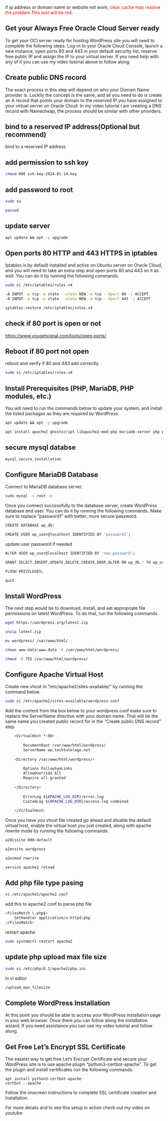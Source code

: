 if ip address or domain name  or website not work, <span style="color:red;">clear cache may resolve the problem</span>
<span style="color:red;">This text will be red.</span>


Get your Always Free Oracle Cloud Server ready
----------------------------------------------

To get your OCI server ready for hosting WordPress site you will need to complete the following steps. Log-in to your Oracle Cloud Console, launch a new instance, open ports 80 and 443 in your default security list, reserve free public IP and assign the IP to your virtual server. If you need help with any of it you can use my video tutorial above to follow along.

Create public DNS record
------------------------

The exact process in this step will depend on who your Domain Name provider is. Luckily the concept is the same, and all you need to do is create an A record that points your domain to the reserved IP you have assigned to your virtual server on Oracle Cloud. In my video tutorial I am creating a DNS record with Namecheap, the process should be similar with other providers.

bind to a reserved IP address(Optional but recommend)
------------------------
bind to a reserved IP address

add permission to ssh key
------------------------
```bash
chmod 600 ssh-key-2024-01-14.key
```

add password to root
------------------------
```bash
sudo su
```
```bash
passwd
```
update server
------------------------
```bash
apt update && apt -y upgrade
```

Open ports 80 HTTP and 443 HTTPS in iptables
--------------------------------------------

Iptables is by default installed and active on Ubuntu server on Oracle Cloud, and you will need to take an extra step and open ports 80 and 443 on it as well. You can do it by running the following commands.
```bash
sudo vi /etc/iptables/rules.v4
```
```bash
-A INPUT -p tcp -m state --state NEW -m tcp --dport 80 -j ACCEPT
-A INPUT -p tcp -m state --state NEW -m tcp --dport 443 -j ACCEPT
```
```bash
iptables-restore /etc/iptables/rules.v4
```

check if 80 port is open or not
-------------------------------------------------------

https://www.yougetsignal.com/tools/open-ports/

Reboot if 80 port not open
-------------------------------------------------------
reboot and verify if 80 and 443 add correctly
```bash
sudo vi /etc/iptables/rules.v4
```

Install Prerequisites (PHP, MariaDB, PHP modules, etc.)
-------------------------------------------------------

You will need to run the commands below to update your system, and install the listed packages as they are required by WordPress.

```bash
apt update && apt -y upgrade
```
```bash
apt install apache2 ghostscript libapache2-mod-php mariadb-server php php-bcmath php-curl php-imagick php-intl php-json php-mbstring  php-mysql php-xml php-zip wget unzip
```

secure mysql databse
------------------------
```bash
mysql_secure_installation
```

Configure MariaDB Database
--------------------------

Connect to MariaDB database server.
```bash
sudo mysql -u root -p
```
Once you connect successfully to the database server, create WordPress database and user. You can do it by running the following commands. Make sure to replace “password1” with better, more secure password.

```bash
CREATE DATABASE wp_db;
```

```bash
CREATE USER wp_user@localhost IDENTIFIED BY 'password1';
```
update user password if needed
```bash
ALTER USER wp_user@localhost IDENTIFIED BY 'new_password';
```

```bash
GRANT SELECT,INSERT,UPDATE,DELETE,CREATE,DROP,ALTER ON wp_db.* TO wp_user@localhost;
```

```bash
FLUSH PRIVILEGES;
```

```bash
quit
```

Install WordPress
-----------------

The next step would be to download, install, and set appropriate file permissions on latest WordPress. To do that, run the following commands.

```bash
wget https://wordpress.org/latest.zip
```
```bash
unzip latest.zip
```
```bash
mv wordpress/ /var/www/html/
```
```bash
chown www-data:www-data -R /var/www/html/wordpress/
```
```bash
chmod -R 755 /var/www/html/wordpress/
```

Configure Apache Virtual Host
-----------------------------

Create new vhost in “/etc/apache2/sites-available/” by running the command below.
```bash
sudo vi /etc/apache2/sites-available/wordpress.conf
```
Add the content from the box below to your wordpress.conf make sure to replace the ServerName directive with your domain name. That will be the same name you created public record for in the “Create public DNS record” step.
```bash
    <VirtualHost *:80>
    
        DocumentRoot /var/www/html/wordpress/
        ServerName wp.techtutelage.net
    
    <Directory /var/www/html/wordpress/>
    
        Options FollowSymLinks
        AllowOverride All
        Require all granted
    
    </Directory>
    
        ErrorLog ${APACHE_LOG_DIR}/error.log
        CustomLog ${APACHE_LOG_DIR}/access.log combined
    
    </VirtualHost>
```
Once you have you vhost file created go ahead and disable the default virtual host, enable the virtual host you just created, along with apache rewrite mode by running the following commands.
```bash
a2dissite 000-default
```
```bash
a2ensite wordpress
```
```bash
a2enmod rewrite
```
```bash
service apache2 reload
```

Add php file type pasing
-----------------------------
```bash
vi /etc/apache2/apache2.conf
```
add this to apache2.conf to parse php file
```bash
<FilesMatch \.php$>
    SetHandler application/x-httpd-php
</FilesMatch>
```
restart apache
```bash
sudo systemctl restart apache2
```

update php upload max file size
------------------------
```bash
sudo vi /etc/php/8.1/apache2/php.ini
```
in vi editor
```bash
/upload_max_filesize
```

Complete WordPress Installation
-------------------------------

At this point you should be able to access your WordPress installation page in your web browser. Once there you can follow along the installation wizard. If you need assistance you can use my video tutorial and follow along.

Get Free Let’s Encrypt SSL Certificate
--------------------------------------

The easiest way to get free Let’s Encrypt Certificate and secure your WordPress site is to use apache plugin “python3-certbot-apache”. To get the plugin and install certificates run the following commands.

    apt install python3-certbot-apache
    certbot --apache

Follow the onscreen instructions to complete SSL certificate creation and installation.

For more details and to see this setup in action check out my video on youtube:

